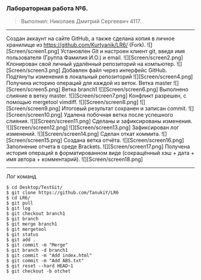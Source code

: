 ### Лабораторная работа №6.
> Выполнил: Николаев Дмитрий Сергеевич 4117.
***

Создан аккаунт на сайте GitHub, а также сделана копия в личное хранилище из https://github.com/Kurtyanik/LR6/ (Fork).
![][Screen/screen1.png]
Установлен Git и  настроен клиент git, введя имя пользователя (Группа
Фамилия И.О.) и email. 
![][Screen/screen2.png]
Клонирован свой личный удалённый репозиторий на компьютер. 
![][Screen/screen3.png]
Добавлен файл через интерфейс GitHub. Подтянуты изменения в
локальный репозиторий
![][Screen/screen4.png]
Получина историю операций для каждой из веток. 
Ветка master
![][Screen/screen5.png]
Ветка branch1
![][Screen/screen6.png]
Выполнено слияние в ветку master.
![][Screen/screen7.png]
Конфликт разрешен, с помощью mergetool vimdiff.
![][Screen/screen8.png]
![][Screen/screen9.png]
Итоговый результат сохранен и записан commit.
![][Screen/screen10.png]
Удалена побочная ветка после успешного слияния.
![][Screen/screen11.png]
Сделаны и зафиксированы изменения.
![][Screen/screen12.png]
![][Screen/screen13.png]
Зафиксирован лог изменений.
![][Screen/screen14.png]
Сделан откат коммита.
![][Screen/screen15.png]
Создана ветка отчёта.
![][Screen/screen16.png]
Заполнение отчета в среде Brackets.
![][Screen/screen17.png]
Получена история операций в форматированном виде (сокращённый
хэш + дата + имя автора + комментарий).
![][Screen/screen18.png]
***


Лог команд
```
$ cd Desktop/TestGit/
$ git clone https://github.com/TanukiY/LR6
$ cd LR6/
$ git pull
$ git log
$ git checkout branch1
$ git branch
$ git merge branch1
$ git mergetool
$ git status
$ git add .
$ git commit -m "Merge"
$ git branch -d branch1
$ git commit -m "Add index.html"
$ git commit -m "Add ABS.txt"
$ git reset --hard HEAD~1
$ git checkout -b otchet
```


